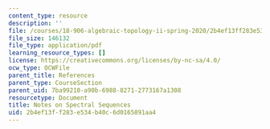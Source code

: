 ```yaml
---
content_type: resource
description: ''
file: /courses/18-906-algebraic-topology-ii-spring-2020/2b4ef13ff283e534b40c6d0165891aa4_spectral-sequences.pdf
file_size: 146132
file_type: application/pdf
learning_resource_types: []
license: https://creativecommons.org/licenses/by-nc-sa/4.0/
ocw_type: OCWFile
parent_title: References
parent_type: CourseSection
parent_uid: 7ba99210-a90b-6988-8271-2773167a1308
resourcetype: Document
title: Notes on Spectral Sequences
uid: 2b4ef13f-f283-e534-b40c-6d0165891aa4
---
```

